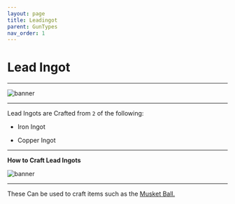 ```yaml
---
layout: page
title: Leadingot
parent: GunTypes
nav_order: 1
---
```


# Lead Ingot

---

![banner](placeholder)

---

Lead Ingots are Crafted from `2` of the following:

 - Iron Ingot

 - Copper Ingot

---

**How to Craft Lead Ingots**

![banner](https://media.discordapp.net/attachments/1107121933797031958/1153719163685183549/image.png)

---

These Can be used to craft items such as the [Musket Ball.](https://wiki.ecoredux.net/Custom%20Weaponry/GunTypes/Musketball.html)

